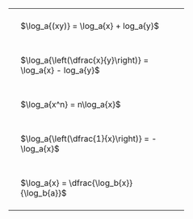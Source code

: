 ---
---

#  
<br>
<style type="text/css">
#T_9087d th.col_heading {
  text-align: left;
  font-size: 1em;
}
#T_9087d td {
  text-align: left;
  font-size: 1em;
  padding: 1.5em;
}
#T_9087d_row0_col0, #T_9087d_row1_col0, #T_9087d_row2_col0, #T_9087d_row3_col0, #T_9087d_row4_col0 {
  width: 300px;
  white-space: pre-wrap;
}
</style>
<table id="T_9087d">
  <thead>
  </thead>
  <tbody>
    <tr>
      <td id="T_9087d_row0_col0" class="data row0 col0" >$\log_a{(xy)} = \log_a{x} + log_a{y}$</td>
    </tr>
    <tr>
      <td id="T_9087d_row1_col0" class="data row1 col0" >$\log_a{\left(\dfrac{x}{y}\right)} = \log_a{x} - log_a{y}$</td>
    </tr>
    <tr>
      <td id="T_9087d_row2_col0" class="data row2 col0" >$\log_a{x^n} = n\log_a{x}$</td>
    </tr>
    <tr>
      <td id="T_9087d_row3_col0" class="data row3 col0" >$\log_a{\left(\dfrac{1}{x}\right)} = -\log_a{x}$</td>
    </tr>
    <tr>
      <td id="T_9087d_row4_col0" class="data row4 col0" >$\log_a{x} = \dfrac{\log_b{x}}{\log_b{a}}$</td>
    </tr>
  </tbody>
</table>
